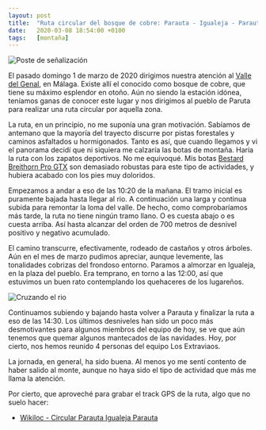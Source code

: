 ```yaml
---
layout: post
title:  "Ruta circular del bosque de cobre: Parauta - Igualeja - Parauta"
date:   2020-03-08 18:54:00 +0100
tags:	[montaña]
---
```


![Poste de señalización][poste]

El pasado domingo 1 de marzo de 2020 dirigimos nuestra atención al [Valle del
Genal][valle], en Málaga. Existe allí el conocido como bosque de cobre, que
tiene su máximo esplendor en otoño. Aún no siendo la estación idónea, teníamos
ganas de conocer este lugar y nos dirigimos al pueblo de Paruta para realizar
una ruta circular por aquella zona.

<!--more-->

La ruta, en un principio, no me suponía una gran motivación. Sabíamos de
antemano que la mayoría del trayecto discurre por pistas forestales y caminos
asfaltados u hormigonados. Tanto es así, que cuando llegamos y vi el panorama
decidí que ni siquiera me calzaría las botas de montaña. Haría la ruta con los
zapatos deportivos. No me equivoqué. Mis botas
[Bestard Breithorn Pro GTX][botas] son demasiado robustas para este tipo de
actividades, y hubiera acabado con los pies muy doloridos.

Empezamos a andar a eso de las 10:20 de la mañana. El tramo inicial es
puramente bajada hasta llegar al rio. A continuación una larga y continua
subida para remontar la loma del valle. De hecho, como comprobaríamos más
tarde, la ruta no tiene ningún tramo llano. O es cuesta abajo o es cuesta
arriba. Así hasta alcanzar del orden de 700 metros de desnivel positivo y
negativo acumulado.

El camino transcurre, efectivamente, rodeado de castaños y otros árboles. Aún
en el mes de marzo pudimos apreciar, aunque levemente, las tonalidades cobrizas
del frondoso entorno. Paramos a almorzar en Igualeja, en la plaza del pueblo.
Era temprano, en torno a las 12:00, así que estuvimos un buen rato contemplando
los quehaceres de los lugareños.

![Cruzando el rio][rio]

Continuamos subiendo y bajando hasta volver a Parauta y finalizar la ruta a eso
de las 14:30. Los últimos desniveles han sido un poco más desmotivantes para
algunos miembros del equipo de hoy, se ve que aún tenemos que quemar algunos
mantecados de las navidades. Hoy, por cierto, nos hemos reunido 4 personas del
equipo Los Extraviaos.

La jornada, en general, ha sido buena. Al menos yo me sentí contento de haber
salido al monte, aunque no haya sido el tipo de actividad que más me llama
la atención.

Por cierto, que aproveché para grabar el track GPS de la ruta, algo que no
suelo hacer:

* [Wikiloc - Circular Parauta Igualeja Parauta][track]

[valle]:	https://es.wikipedia.org/wiki/Valle_del_Genal
[botas]:	https://www.bestard.com/ficha.php?t=341-0805-Breithorn-Pro
[track]:	https://es.wikiloc.com/rutas-senderismo/circular-parauta-igualeja-parauta-47430694
[poste]:	{{site.url}}/assets/20200308-parauta-poste.png
[rio]:		{{site.url}}/assets/20200308-parauta-rio.png
